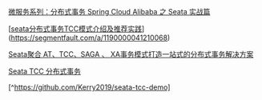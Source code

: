 [微服务系列：分布式事务 Spring Cloud Alibaba 之 Seata 实战篇](https://blog.csdn.net/zhang33565417/article/details/122975567?spm=1001.2014.3001.5501)

[[seata分布式事务TCC模式介绍及推荐实践](https://segmentfault.com/a/1190000041210068)](https://segmentfault.com/a/1190000041210068)

[Seata聚合 AT、TCC、SAGA 、 XA事务模式打造一站式的分布式事务解决方案](https://segmentfault.com/a/1190000042076695)

[Seata TCC 分布式事务](https://segmentfault.com/a/1190000039213323)

[^https://github.com/Kerry2019/seata-tcc-demo]